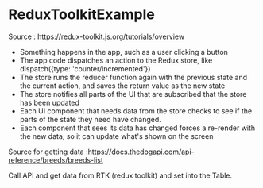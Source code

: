 # ReduxToolkitExample
Source : https://redux-toolkit.js.org/tutorials/overview

- Something happens in the app, such as a user clicking a button
- The app code dispatches an action to the Redux store, like dispatch({type: 'counter/incremented'})
- The store runs the reducer function again with the previous state and the current action, and saves the return value as the new state
- The store notifies all parts of the UI that are subscribed that the store has been updated
- Each UI component that needs data from the store checks to see if the parts of the state they need have changed.
- Each component that sees its data has changed forces a re-render with the new data, so it can update what's shown on the screen

Source for getting data :https://docs.thedogapi.com/api-reference/breeds/breeds-list

Call API and get data from RTK (redux toolkit) and set into the Table.
 